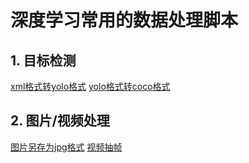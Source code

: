 # 深度学习常用的数据处理脚本

## 1. 目标检测
[xml格式转yolo格式](./xml_to_yolo.py)
[yolo格式转coco格式](./yolo_to_coco.py)

## 2. 图片/视频处理
[图片另存为jpg格式](./convert_to_jpg.py)
[视频抽帧](./extract_images.py)
